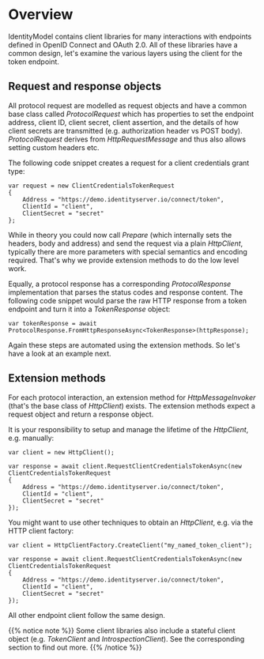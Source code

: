 Overview
========

IdentityModel contains client libraries for many interactions with
endpoints defined in OpenID Connect and OAuth 2.0. All of these
libraries have a common design, let\'s examine the various layers using
the client for the token endpoint.

Request and response objects
----------------------------

All protocol request are modelled as request objects and have a common
base class called *ProtocolRequest* which has properties to set the
endpoint address, client ID, client secret, client assertion, and the
details of how client secrets are transmitted (e.g. authorization header
vs POST body). *ProtocolRequest* derives from *HttpRequestMessage* and
thus also allows setting custom headers etc.

The following code snippet creates a request for a client credentials
grant type:

```
var request = new ClientCredentialsTokenRequest
{
    Address = "https://demo.identityserver.io/connect/token",
    ClientId = "client",
    ClientSecret = "secret"
};
```

While in theory you could now call *Prepare* (which internally sets the
headers, body and address) and send the request via a plain
*HttpClient*, typically there are more parameters with special semantics
and encoding required. That\'s why we provide extension methods to do
the low level work.

Equally, a protocol response has a corresponding *ProtocolResponse*
implementation that parses the status codes and response content. The
following code snippet would parse the raw HTTP response from a token
endpoint and turn it into a *TokenResponse* object:

```
var tokenResponse = await ProtocolResponse.FromHttpResponseAsync<TokenResponse>(httpResponse);
```

Again these steps are automated using the extension methods. So let\'s
have a look at an example next.

Extension methods
-----------------

For each protocol interaction, an extension method for
*HttpMessageInvoker* (that\'s the base class of *HttpClient*) exists.
The extension methods expect a request object and return a response
object.

It is your responsibility to setup and manage the lifetime of the
*HttpClient*, e.g. manually:

```
var client = new HttpClient();

var response = await client.RequestClientCredentialsTokenAsync(new ClientCredentialsTokenRequest
{
    Address = "https://demo.identityserver.io/connect/token",
    ClientId = "client",
    ClientSecret = "secret"
});
```

You might want to use other techniques to obtain an *HttpClient*, e.g.
via the HTTP client factory:

```
var client = HttpClientFactory.CreateClient("my_named_token_client");

var response = await client.RequestClientCredentialsTokenAsync(new ClientCredentialsTokenRequest
{
    Address = "https://demo.identityserver.io/connect/token",
    ClientId = "client",
    ClientSecret = "secret"
});
```

All other endpoint client follow the same design.

{{% notice note %}}
Some client libraries also include a stateful client object (e.g.
*TokenClient* and *IntrospectionClient*). See the corresponding section
to find out more.
{{% /notice %}}

